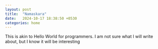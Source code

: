 ```yaml
---
layout: post
title:  "Namaskara"
date:   2024-10-17 18:38:50 +0530
categories: home
---
```

This is akin to Hello World for programmers.
I am not sure what I will write about, but I know it will be interesting

